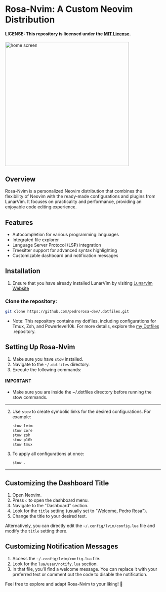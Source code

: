 # Rosa-Nvim: A Custom Neovim Distribution

#### **LICENSE:** This repository is licensed under the [MIT License](LICENSE).

<img src="./images/tela.png" alt="home screen" width="400">

## Overview

Rosa-Nvim is a personalized Neovim distribution that combines the flexibility of Neovim with the ready-made configurations and plugins from LunarVim. It focuses on practicality and performance, providing an enjoyable code editing experience.

## Features

- Autocompletion for various programming languages
- Integrated file explorer
- Language Server Protocol (LSP) integration
- Treesitter support for advanced syntax highlighting
- Customizable dashboard and notification messages

## Installation

1. Ensure that you have already installed LunarVim by visiting [Lunarvim Website](https://www.lunarvim.org/docs/installation)

### Clone the repository:

```bash
git clone https://github.com/pedrorosa-dev/.dotfiles.git
```

- Note: This repository contains my dotfiles, including configurations for Tmux, Zsh, and Powerlevel10k. For more details, explore the [my Dotfiles](https://github.com/pedrorosa-dev/.dotfiles) .repository.

## Setting Up Rosa-Nvim

1. Make sure you have `stow` installed.
2. Navigate to the `~/.dotfiles` directory.
3. Execute the following commands:

#### **IMPORTANT**

- Make sure you are inside the ~/.dotfiles directory before running the stow commands.

---

2. Use `stow` to create symbolic links for the desired configurations. For example:

   ```bash
   stow lvim
   stow core
   stow zsh
   stow p10k
   stow tmux
   ```

3. To apply all configurations at once:

   ```bash
   stow .
   ```

---

## Customizing the Dashboard Title

1. Open Neovim.
2. Press `c` to open the dashboard menu.
3. Navigate to the "Dashboard" section.
4. Look for the `title` setting (usually set to "Welcome, Pedro Rosa").
5. Change the title to your desired text.

Alternatively, you can directly edit the `~/.config/lvim/config.lua` file and modify the `title` setting there.

## Customizing Notification Messages

1. Access the `~/.config/lvim/config.lua` file.
2. Look for the `lua/user/notify.lua` section.
3. In that file, you'll find a welcome message. You can replace it with your preferred text or comment out the code to disable the notification.

Feel free to explore and adapt Rosa-Nvim to your liking! 🌟
